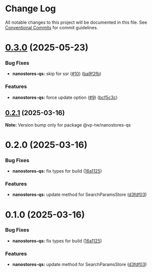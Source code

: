 # Change Log

All notable changes to this project will be documented in this file.
See [Conventional Commits](https://conventionalcommits.org) for commit guidelines.

# [0.3.0](https://github.com/VdustR/nanostores-qs/compare/v0.2.1...v0.3.0) (2025-05-23)


### Bug Fixes

* **nanostores-qs:** skip for ssr ([#10](https://github.com/VdustR/nanostores-qs/issues/10)) ([ba9f2fb](https://github.com/VdustR/nanostores-qs/commit/ba9f2fba099f973c342185f2ff7334bbdcdf3223))


### Features

* **nanostores-qs:** force update option ([#9](https://github.com/VdustR/nanostores-qs/issues/9)) ([bcf5c3c](https://github.com/VdustR/nanostores-qs/commit/bcf5c3cd443467c65c6c5c67143be2030e6e293e))





## [0.2.1](https://github.com/VdustR/nanostores-qs/compare/v0.2.0...v0.2.1) (2025-03-16)

**Note:** Version bump only for package @vp-tw/nanostores-qs





# 0.2.0 (2025-03-16)


### Bug Fixes

* **nanostores-qs:** fix types for build ([16a1125](https://github.com/VdustR/nanostores-qs/commit/16a11259e450722fedfecab4a64c6cbb95c22518))


### Features

* **nanostores-qs:** update method for SearchParamsStore ([d3fdf03](https://github.com/VdustR/nanostores-qs/commit/d3fdf03d32630c0c746c24ad75adac5f5709e54c))





# 0.1.0 (2025-03-16)


### Bug Fixes

* **nanostores-qs:** fix types for build ([16a1125](https://github.com/VdustR/nanostores-qs/commit/16a11259e450722fedfecab4a64c6cbb95c22518))


### Features

* **nanostores-qs:** update method for SearchParamsStore ([d3fdf03](https://github.com/VdustR/nanostores-qs/commit/d3fdf03d32630c0c746c24ad75adac5f5709e54c))
